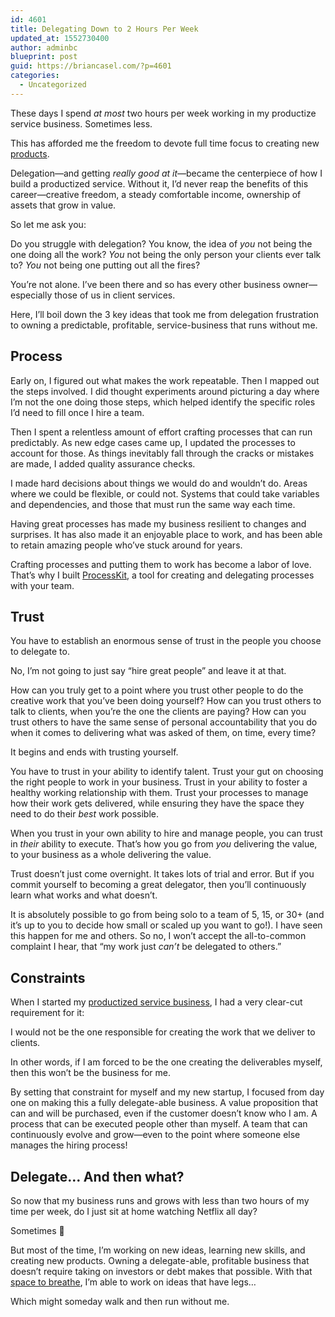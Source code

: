 ```yaml
---
id: 4601
title: Delegating Down to 2 Hours Per Week
updated_at: 1552730400
author: adminbc
blueprint: post
guid: https://briancasel.com/?p=4601
categories:
  - Uncategorized
---
```

These days I spend _at most_ two hours per week working in my productize service business. Sometimes less.

This has afforded me the freedom to devote full time focus to creating new [products](https://briancasel.com/products/). 

Delegation—and getting _really good at it_—became the centerpiece of how I build a productized service. Without it, I&#8217;d never reap the benefits of this career—creative freedom, a steady comfortable income, ownership of assets that grow in value. 

So let me ask you:

Do you struggle with delegation? You know, the idea of _you_ not being the one doing all the work? _You_ not being the only person your clients ever talk to? _You_ not being one putting out all the fires?

You’re not alone. I’ve been there and so has every other business owner—especially those of us in client services.

Here, I&#8217;ll boil down the 3 key ideas that took me from delegation frustration to owning a predictable, profitable, service-business that runs without me.

## Process

Early on, I figured out what makes the work repeatable. Then I mapped out the steps involved. I did thought experiments around picturing a day where I&#8217;m not the one doing those steps, which helped identify the specific roles I&#8217;d need to fill once I hire a team.

Then I spent a relentless amount of effort crafting processes that can run predictably. As new edge cases came up, I updated the processes to account for those. As things inevitably fall through the cracks or mistakes are made, I added quality assurance checks.

I made hard decisions about things we would do and wouldn&#8217;t do. Areas where we could be flexible, or could not. Systems that could take variables and dependencies, and those that must run the same way each time.

Having great processes has made my business resilient to changes and surprises. It has also made it an enjoyable place to work, and has been able to retain amazing people who&#8217;ve stuck around for years.

Crafting processes and putting them to work has become a labor of love. That&#8217;s why I built <a href="https://processkit.com" target="_blank" rel="noreferrer noopener" aria-label="ProcessKit (opens in a new tab)">ProcessKit</a>, a tool for creating and delegating processes with your team.

## Trust

You have to establish an enormous sense of trust in the people you choose to delegate to. 

No, I&#8217;m not going to just say &#8220;hire great people&#8221; and leave it at that.

How can you truly get to a point where you trust other people to do the creative work that you&#8217;ve been doing yourself? How can you trust others to talk to clients, when you&#8217;re the one the clients are paying? How can you trust others to have the same sense of personal accountability that you do when it comes to delivering what was asked of them, on time, every time?

It begins and ends with trusting yourself.

You have to trust in your ability to identify talent. Trust your gut on choosing the right people to work in your business. Trust in your ability to foster a healthy working relationship with them. Trust your processes to manage how their work gets delivered, while ensuring they have the space they need to do their _best_ work possible.

When you trust in your own ability to hire and manage people, you can trust in _their_ ability to execute. That&#8217;s how you go from _you_ delivering the value, to your business as a whole delivering the value.

Trust doesn&#8217;t just come overnight. It takes lots of trial and error. But if you commit yourself to becoming a great delegator, then you&#8217;ll continuously learn what works and what doesn&#8217;t.

It is absolutely possible to go from being solo to a team of 5, 15, or 30+ (and it&#8217;s up to you to decide how small or scaled up you want to go!). I have seen this happen for me and others. So no, I won&#8217;t accept the all-to-common complaint I hear, that &#8220;my work just _can&#8217;t_ be delegated to others.&#8221;

## Constraints

When I started my <a rel="noreferrer noopener" aria-label="productized service business (opens in a new tab)" href="https://productizecourse.com" target="_blank">productized service business</a>, I had a very clear-cut requirement for it:

I would not be the one responsible for creating the work that we deliver to clients.

In other words, if I am forced to be the one creating the deliverables myself, then this won&#8217;t be the business for me.

By setting that constraint for myself and my new startup, I focused from day one on making this a fully delegate-able business. A value proposition that can and will be purchased, even if the customer doesn&#8217;t know who I am. A process that can be executed people other than myself. A team that can continuously evolve and grow—even to the point where someone else manages the hiring process!

## Delegate&#8230; And then what?

So now that my business runs and grows with less than two hours of my time per week, do I just sit at home watching Netflix all day?

Sometimes 🙂 

But most of the time, I&#8217;m working on new ideas, learning new skills, and creating new products. Owning a delegate-able, profitable business that doesn&#8217;t require taking on investors or debt makes that possible. With that [space to breathe](https://briancasel.com/space-to-breathe/), I&#8217;m able to work on ideas that have legs&#8230; 

Which might someday walk and then run without me.